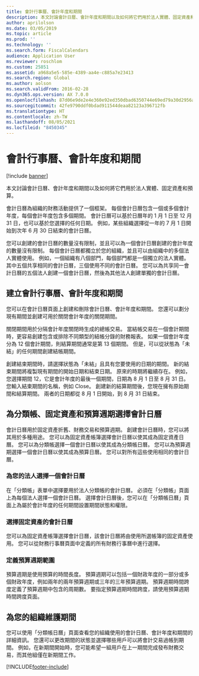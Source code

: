```yaml
---
title: 會計行事曆、會計年度和期間
description: 本文討論會計日曆、會計年度和期間以及如何將它們用於法人實體、固定資產和預算。
author: aprilolson
ms.date: 03/05/2019
ms.topic: article
ms.prod: ''
ms.technology: ''
ms.search.form: FiscalCalendars
audience: Application User
ms.reviewer: roschlom
ms.custom: 25851
ms.assetid: a968a5e5-585e-4389-aa4e-c885a7e23413
ms.search.region: Global
ms.author: aolson
ms.search.validFrom: 2016-02-28
ms.dyn365.ops.version: AX 7.0.0
ms.openlocfilehash: 87d06e9de2e4e360e92ed350dbad6350744e69ed79a30d2956ab598fdc8a9821
ms.sourcegitcommit: 42fe9790ddf0bdad911544deaa82123a396712fb
ms.translationtype: HT
ms.contentlocale: zh-TW
ms.lasthandoff: 08/05/2021
ms.locfileid: "8450345"
---
```

# <a name="fiscal-calendars-fiscal-years-and-periods"></a>會計行事曆、會計年度和期間

[!include [banner](../includes/banner.md)]

本文討論會計日曆、會計年度和期間以及如何將它們用於法人實體、固定資產和預算。

會計日曆為組織的財務活動提供了一個框架。 每個會計日曆包含一個或多個會計年度，每個會計年度包含多個期間。 會計日曆可以基於日曆年的 1 月 1 日至 12 月 31 日，也可以基於您選擇的任何日期。 例如，某些組織選擇從一年的 7 月 1 日開始到次年 6 月 30 日結束的會計日曆。 

您可以創建的會計日曆的數量沒有限制，並且可以為一個會計日曆創建的會計年度的數量沒有限制。 每個會計日曆都獨立於您的組織，並且可以由組織中的多個法人實體使用。 例如，一個組織有八個部門，每個部門都是一個獨立的法人實體。 其中五個共享相同的會計日曆，三個使用不同的會計日曆。 您可以為共享同一會計日曆的五個法人創建一個會計日曆，然後為其他法人創建單獨的會計日曆。

## <a name="create-fiscal-calendars-fiscal-years-and-periods"></a>建立會計行事曆、會計年度和期間
您可以在會計日曆頁面上創建和刪除會計日曆、會計年度和期間。 您還可以劃分現有期間並創建可用於關閉會計年度的關閉期間。 

關閉期間用於分隔會計年度關閉時生成的總帳交易。 當結帳交易在一個會計期間時，更容易創建包含或排除不同類型的結帳分錄的財務報表。 如果一個會計年度分為 12 個會計期間，則結算期間通常是第 13 個期間。 但是，可以從狀態為「未結」的任何期間創建結帳期間。 

創建結束期間時，請選擇狀態為「未結」且具有您要使用的日期的期間。 新的結束期間將複製現有期間的開始日期和結束日期。 原來的時期將繼續存在。 例如，您選擇期間 12，它是會計年度的最後一個期間，日期為 8 月 1 日至 8 月 31 日。 您輸入結束期間的名稱，例如 Close。 創建新的結算期間後，您現在擁有原始期間和結算期間。 兩者的日期都從 8 月 1 日開始，到 8 月 31 日結束。

## <a name="select-fiscal-calendars-for-ledgers-fixed-assets-and-budget-cycles"></a>為分類帳、固定資產和預算週期選擇會計日曆
會計日曆用於固定資產折舊、財務交易和預算週期。 創建會計日曆時，您可以將其用於多種用途。 您可以為固定資產帳簿選擇會計日曆以使其成為固定資產日曆。 您可以為分類帳選擇一個會計日曆以使其成為分類帳日曆。 您可以為預算週期選擇一個會計日曆以使其成為預算日曆。 您可以對所有這些使用相同的會計日曆。

### <a name="select-a-fiscal-calendar-for-your-legal-entity"></a>為您的法人選擇一個會計日曆

在「分類帳」表單中選擇要用於法人分類帳的會計日曆。 必須在「分類帳」頁面上為每個法人選擇一個會計日曆。 選擇會計日曆後，您可以在「分類帳日曆」頁面上為屬於會計年度的任何期間設置期間狀態和權限。

### <a name="select-a-fiscal-calendar-for-fixed-assets"></a>選擇固定資產的會計日曆

您可以為固定資產帳簿選擇會計日曆，該會計日曆將由使用所選帳簿的固定資產使用。 您可以從財務行事曆頁面中定義的所有財務行事曆中進行選擇。

### <a name="define-budget-cycle-time-spans"></a>定義預算週期範圍

預算週期是使用預算的時間長度。 預算週期可以包括一個財政年度的一部分或多個財政年度，例如兩年的兩年預算週期或三年的三年預算週期。 預算週期時間跨度定義了預算週期中包含的周期數。 要指定預算週期時間跨度，請使用預算週期時間跨度頁面。

## <a name="maintain-periods-for-your-organization"></a>為您的組織維護期間
您可以使用「分類帳日曆」頁面查看您的組織使用的會計日曆、會計年度和期間的詳細資訊。 您還可以更改期間的狀態並選擇哪些用戶可以將會計交易過帳到期間。 例如，在新期間開始時，您可能希望一組用戶在上一期間完成發布財務交易，而其他組僅在新期間工作。







[!INCLUDE[footer-include](../../includes/footer-banner.md)]